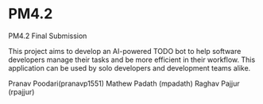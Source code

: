 # PM4.2
PM4.2 Final Submission

This project aims to develop an AI-powered TODO bot to help software developers manage their tasks and 
be more efficient in their workflow. This application can be used by solo developers and development teams alike. 

Pranav Poodari(pranavp1551)
Mathew Padath (mpadath)
Raghav Pajjur (rpajjur)
